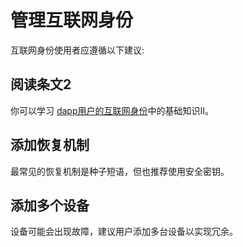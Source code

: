 # 管理互联网身份
互联网身份使用者应遵循以下建议:
## 阅读条文2
你可以学习
[dapp用户的互联网身份](https://wiki.internetcomputer.org/wiki/Internet_Identity_for_dapp_users)中的基础知识II。
## 添加恢复机制
最常见的恢复机制是种子短语，但也推荐使用安全密钥。
## 添加多个设备
设备可能会出现故障，建议用户添加多台设备以实现冗余。